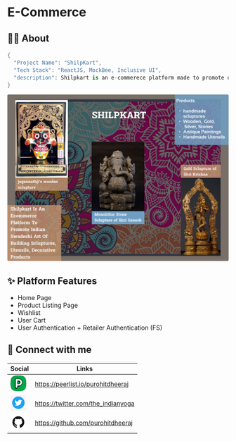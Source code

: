 # E-Commerce

## 💁‍♂️ About

```swift
{
  "Project Name": "ShilpKart",
  "Tech Stack": "ReactJS, MockBee, Inclusive UI",
  "description": Shilpkart is an e-commerece platform made to promote our  indegenous art and help Indian artisans to sell their products directly
}
```

<div align="center">
  <img src="./public/shilpkart-banner.png"/>
</div>

## ✨ Platform Features

-   Home Page
-   Product Listing Page
-   Wishlist
-   User Cart
-   User Authentication + Retailer Authentication (FS)

## 🚀 Connect with me

| Social                                                     | Links                              |
| ---------------------------------------------------------- | ---------------------------------- |
| <img src="public/logo-profile.png" width="36" height="36"> | https://peerlist.io/purohitdheeraj |
| <img src="public/logo-tweeter.png" width="36" height="36"> | https://twitter.com/the_indianyoga |
| <img src="public/logo-git.png" width="36" height="36">     | https://github.com/purohitdheeraj  |
